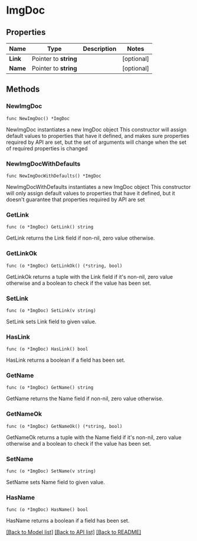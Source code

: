 # ImgDoc

## Properties

Name | Type | Description | Notes
------------ | ------------- | ------------- | -------------
**Link** | Pointer to **string** |  | [optional] 
**Name** | Pointer to **string** |  | [optional] 

## Methods

### NewImgDoc

`func NewImgDoc() *ImgDoc`

NewImgDoc instantiates a new ImgDoc object
This constructor will assign default values to properties that have it defined,
and makes sure properties required by API are set, but the set of arguments
will change when the set of required properties is changed

### NewImgDocWithDefaults

`func NewImgDocWithDefaults() *ImgDoc`

NewImgDocWithDefaults instantiates a new ImgDoc object
This constructor will only assign default values to properties that have it defined,
but it doesn't guarantee that properties required by API are set

### GetLink

`func (o *ImgDoc) GetLink() string`

GetLink returns the Link field if non-nil, zero value otherwise.

### GetLinkOk

`func (o *ImgDoc) GetLinkOk() (*string, bool)`

GetLinkOk returns a tuple with the Link field if it's non-nil, zero value otherwise
and a boolean to check if the value has been set.

### SetLink

`func (o *ImgDoc) SetLink(v string)`

SetLink sets Link field to given value.

### HasLink

`func (o *ImgDoc) HasLink() bool`

HasLink returns a boolean if a field has been set.

### GetName

`func (o *ImgDoc) GetName() string`

GetName returns the Name field if non-nil, zero value otherwise.

### GetNameOk

`func (o *ImgDoc) GetNameOk() (*string, bool)`

GetNameOk returns a tuple with the Name field if it's non-nil, zero value otherwise
and a boolean to check if the value has been set.

### SetName

`func (o *ImgDoc) SetName(v string)`

SetName sets Name field to given value.

### HasName

`func (o *ImgDoc) HasName() bool`

HasName returns a boolean if a field has been set.


[[Back to Model list]](../README.md#documentation-for-models) [[Back to API list]](../README.md#documentation-for-api-endpoints) [[Back to README]](../README.md)


